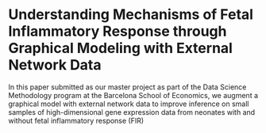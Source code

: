 # Understanding Mechanisms of Fetal Inflammatory Response through Graphical Modeling with External Network Data
In this paper submitted as our master project as part of the Data Science Methodology program at the Barcelona School of Economics, we augment a graphical model with external network data to improve inference on small samples of high-dimensional gene expression data from neonates with and without fetal inflammatory response (FIR)
